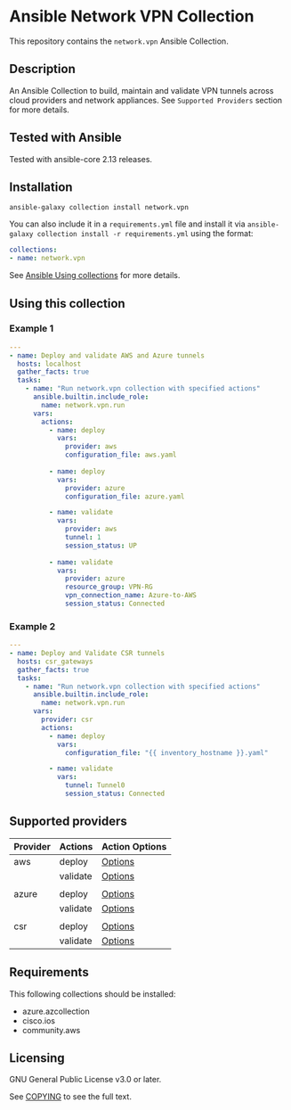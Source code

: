 # Ansible Network VPN Collection

This repository contains the `network.vpn` Ansible Collection.

## Description
An Ansible Collection to build, maintain and validate VPN tunnels across cloud providers and network appliances.
See `Supported Providers` section for more details.

## Tested with Ansible

Tested with ansible-core 2.13 releases.

## Installation

```
ansible-galaxy collection install network.vpn
```

You can also include it in a `requirements.yml` file and install it via `ansible-galaxy collection install -r requirements.yml` using the format:

```yaml
collections:
- name: network.vpn
```

See [Ansible Using collections](https://docs.ansible.com/ansible/latest/user_guide/collections_using.html) for more details.

## Using this collection

### Example 1

```yaml
---
- name: Deploy and validate AWS and Azure tunnels
  hosts: localhost
  gather_facts: true
  tasks:
    - name: "Run network.vpn collection with specified actions"
      ansible.builtin.include_role:
        name: network.vpn.run
      vars:
        actions:
          - name: deploy
            vars:
              provider: aws
              configuration_file: aws.yaml
          
          - name: deploy
            vars:
              provider: azure
              configuration_file: azure.yaml

          - name: validate
            vars:
              provider: aws
              tunnel: 1
              session_status: UP
          
          - name: validate
            vars:
              provider: azure
              resource_group: VPN-RG
              vpn_connection_name: Azure-to-AWS
              session_status: Connected
```

### Example 2

```yaml
---
- name: Deploy and Validate CSR tunnels
  hosts: csr_gateways
  gather_facts: true
  tasks:
    - name: "Run network.vpn collection with specified actions"
      ansible.builtin.include_role:
        name: network.vpn.run
      vars:
        provider: csr
        actions:
          - name: deploy
            vars:
              configuration_file: "{{ inventory_hostname }}.yaml"

          - name: validate
            vars:
              tunnel: Tunnel0
              session_status: Connected
```

## Supported providers


| **Provider**           | **Actions**                                                 | **Action Options**  |
|------------------------|-------------------------------------------------------------|----------------------
| aws                    | deploy                                                      | [Options](https://github.com/ansible-network/network.vpn/blob/main/docs/providers/aws/deploy.yaml)
|                        | validate                                                    | [Options](https://github.com/ansible-network/network.vpn/blob/main/docs/providers/aws/validate.yaml)
|                        |                                                             |
| azure                  | deploy                                                      | [Options](https://github.com/ansible-network/network.vpn/blob/main/docs/providers/azure/deploy.yaml)
|                        | validate                                                    | [Options](https://github.com/ansible-network/network.vpn/blob/main/docs/providers/azure/validate.yaml)
|                        |                                                             |
| csr                    | deploy                                                      | [Options](https://github.com/ansible-network/network.vpn/blob/main/docs/providers/csr/validate.yaml)
|                        | validate                                                    | [Options](https://github.com/ansible-network/network.vpn/blob/main/docs/providers/csr/validate.yaml)


## Requirements
This following collections should be installed:
- azure.azcollection
- cisco.ios
- community.aws

## Licensing

GNU General Public License v3.0 or later.

See [COPYING](https://www.gnu.org/licenses/gpl-3.0.txt) to see the full text.
